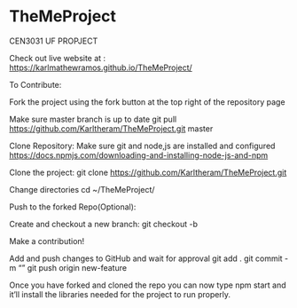 # TheMeProject 

CEN3031
UF PROPJECT 

Check out live website at :
https://karlmathewramos.github.io/TheMeProject/

To Contribute:

Fork the project using the fork button at the top right of the repository page

Make sure master branch is up to date
git pull https://github.com/Karltheram/TheMeProject.git master

Clone Repository:
Make sure git and node,js are installed and configured https://docs.npmjs.com/downloading-and-installing-node-js-and-npm

Clone the project:
git clone https://github.com/Karltheram/TheMeProject.git

Change directories
cd ~/TheMeProject/

Push to the forked Repo(Optional):

Create and checkout a new branch:
git checkout -b <newbranch>

Make a contribution!

Add and push changes to GitHub and wait for approval
git add .
git commit -m “<message>”
git push origin new-feature

Once you have forked and cloned the repo you can now type npm start and it’ll install the libraries needed for the project to run properly.
